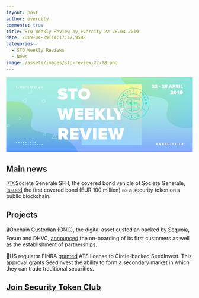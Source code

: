 ```yaml
---
layout: post
author: evercity
comments: true
title: STO Weekly Review by Evercity 22-28.04.2019
date: 2019-04-29T14:17:47.958Z
categories:
  - STO Weekly Reviews
  - News
image: /assets/images/sto-review-22-28.png
---
```

![](/assets/images/sto-review-22-28.png)

## Main news

🇫🇷Societe Generale SFH, the covered bond vehicle of Societe Generale, [issued](https://www.societegenerale.com/en/newsroom/first-covered-bond-as-a-security-token-on-a-public-blockchain?sharing=true) the first covered bond (EUR 100 million) as a security token on a public blockchain. 



## **Projects**

🔒Onchain Custodian (ONC), the digital asset custodian backed by Sequoia, Fosun and DHVC, [announced](https://medium.com/@oncustodian/onchain-custodian-the-sequoia-backed-digital-asset-custodian-announces-its-first-customers-and-138e7d306059) the on-boarding of its first customers as well as the establishment of partnerships.



🌱US regulator FINRA [granted](https://www.securities.io/finra-grants-ats-licensure-to-seedinvest/) ATS license to Circle-backed SeedInvest. This approval grants SeedInvest the ability to form a secondary market in which they can trade traditional securities.



## [Join Security Token Club](https://tglink.ru/stoaccelerator)
